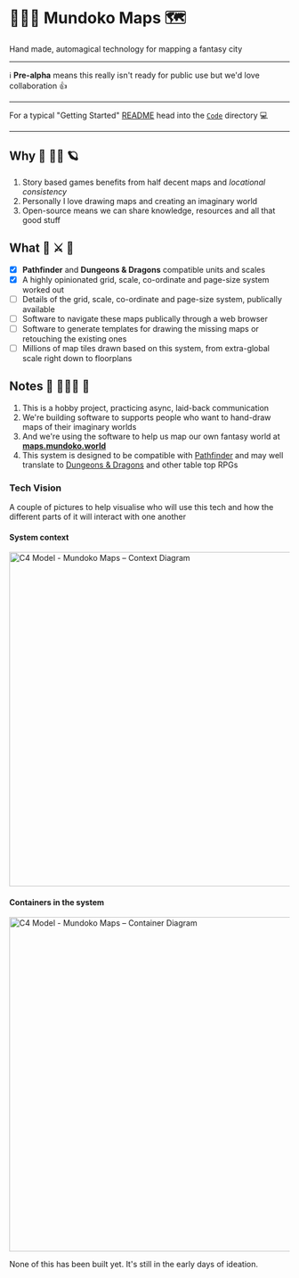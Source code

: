 # 🧙🏾‍♀️ Mundoko Maps 🗺

Hand made, automagical technology for mapping a fantasy city

---

ℹ️ **Pre-alpha** means this really isn't ready for public use but we'd love collaboration 👍

---

For a typical "Getting Started" [README](/Code/README.md) head into the [`Code`](./Code/) directory 💻

---

## Why 🧮 👩‍🎨 🪐

1. Story based games benefits from half decent maps and _locational consistency_
2. Personally I love drawing maps and creating an imaginary world
3. Open-source means we can share knowledge, resources and all that good stuff

## What 🐉 ⚔️ 🎲

- [x] **Pathfinder** and **Dungeons & Dragons** compatible units and scales
- [x] A highly opinionated grid, scale, co-ordinate and page-size system worked out
- [ ] Details of the grid, scale, co-ordinate and page-size system, publically available
- [ ] Software to navigate these maps publically through a web browser
- [ ] Software to generate templates for drawing the missing maps or retouching the existing ones
- [ ] Millions of map tiles drawn based on this system, from extra-global scale right down to floorplans

## Notes 📝 👨🏿‍💻 🔭

1. This is a hobby project, practicing async, laid-back communication
1. We're building software to supports people who want to hand-draw maps of their imaginary worlds
1. And we're using the software to help us map our own fantasy world at [**maps.mundoko.world**](https://maps.mundoko.world)
1. This system is designed to be compatible with [Pathfinder](https://en.wikipedia.org/wiki/Pathfinder_Roleplaying_Game) and may well translate to [Dungeons & Dragons](https://en.wikipedia.org/wiki/Dungeons_%26_Dragons) and other table top RPGs

### Tech Vision

A couple of pictures to help visualise who will use this tech and how the different parts of it will interact with one another

#### System context

<img alt="C4 Model - Mundoko Maps – Context Diagram" src="https://user-images.githubusercontent.com/353044/144146482-40647a5e-e221-4ebd-a67b-f4b1f478a31b.jpg" width="600" />

#### Containers in the system

<img alt="C4 Model - Mundoko Maps – Container Diagram" src="https://user-images.githubusercontent.com/353044/144146481-c0b7d5f0-de5a-48d3-a9a1-5691ad83abae.jpg" width="600" />

None of this has been built yet. It's still in the early days of ideation.
